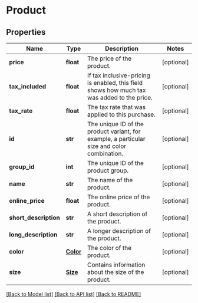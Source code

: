 # Product

## Properties
Name | Type | Description | Notes
------------ | ------------- | ------------- | -------------
**price** | **float** | The price of the product. | [optional] 
**tax_included** | **float** | If tax inclusive-pricing is enabled, this field shows how much tax was added to the price. | [optional] 
**tax_rate** | **float** | The tax rate that was applied to this purchase. | [optional] 
**id** | **str** | The unique ID of the product variant, for example, a particular size and color combination. | [optional] 
**group_id** | **int** | The unique ID of the product group. | [optional] 
**name** | **str** | The name of the product. | [optional] 
**online_price** | **float** | The online price of the product. | [optional] 
**short_description** | **str** | A short description of the product. | [optional] 
**long_description** | **str** | A longer description of the product. | [optional] 
**color** | [**Color**](Color.md) | The color of the product. | [optional] 
**size** | [**Size**](Size.md) | Contains information about the size of the product. | [optional] 

[[Back to Model list]](../README.md#documentation-for-models) [[Back to API list]](../README.md#documentation-for-api-endpoints) [[Back to README]](../README.md)


